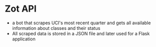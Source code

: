 # Zot API
- a bot that scrapes UCI's most recent quarter and gets all available information about classes and their status
- All scraped data is stored in a JSON file and later used for a Flask application
